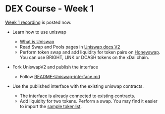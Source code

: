 # DEX Course - Week 1

[Week 1 recording](https://drive.google.com/drive/folders/1-R8xd1Q7K2JD0TcfVp4BzEk-e__PiCKW) is posted now.

* Learn how to use uniswap
  - [What is Uniswap](https://www.youtube.com/watch?v=dIneNZTnFMw)
  - Read Swap and Pools pages in [Uniswap docs V2](https://docs.uniswap.org/protocol/V2/introduction)
  - Perform token swap and add liquidity for token pairs on [Honeyswap](https://app.honeyswap.org/#/swap). You can use BRIGHT, LINK or DCASH tokens on the xDai chain. 

* Fork UniswapV2 and publish the interface
  - Follow [README-Uniswap-interface.md](README-Uniswap-interface.md)
 
* Use the published interface with the existing uniswap contracts.
  - The interface is already connected to existing contracts. 
  - Add liquidity for two tokens. Perform a swap. You may find it easier to import the [sample tokenlist](dex.tokenlist.json).  
